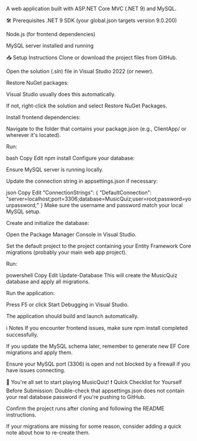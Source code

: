 A web application built with ASP.NET Core MVC (.NET 9) and MySQL.

🛠 Prerequisites
.NET 9 SDK (your global.json targets version 9.0.200)

Node.js (for frontend dependencies)

MySQL server installed and running

📥 Setup Instructions
Clone or download the project files from GitHub.

Open the solution (.sln) file in Visual Studio 2022 (or newer).

Restore NuGet packages:

Visual Studio usually does this automatically.

If not, right-click the solution and select Restore NuGet Packages.

Install frontend dependencies:

Navigate to the folder that contains your package.json (e.g., ClientApp/ or wherever it's located).

Run:

bash
Copy
Edit
npm install
Configure your database:

Ensure MySQL server is running locally.

Update the connection string in appsettings.json if necessary:

json
Copy
Edit
"ConnectionStrings": {
  "DefaultConnection": "server=localhost;port=3306;database=MusicQuiz;user=root;password=yourpassword;"
}
Make sure the username and password match your local MySQL setup.

Create and initialize the database:

Open the Package Manager Console in Visual Studio.

Set the default project to the project containing your Entity Framework Core migrations (probably your main web app project).

Run:

powershell
Copy
Edit
Update-Database
This will create the MusicQuiz database and apply all migrations.

Run the application:

Press F5 or click Start Debugging in Visual Studio.

The application should build and launch automatically.

ℹ️ Notes
If you encounter frontend issues, make sure npm install completed successfully.

If you update the MySQL schema later, remember to generate new EF Core migrations and apply them.

Ensure your MySQL port (3306) is open and not blocked by a firewall if you have issues connecting.

🚀 You're all set to start playing MusicQuiz!
❗ Quick Checklist for Yourself Before Submission:
Double-check that appsettings.json does not contain your real database password if you're pushing to GitHub.

Confirm the project runs after cloning and following the README instructions.

If your migrations are missing for some reason, consider adding a quick note about how to re-create them.

